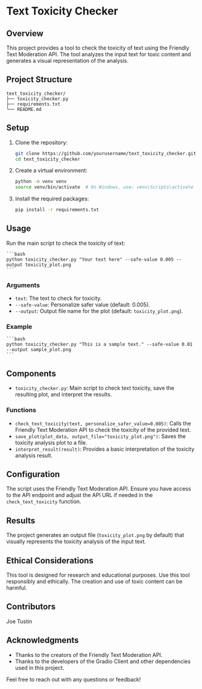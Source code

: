 # Text Toxicity Checker

## Overview

This project provides a tool to check the toxicity of text using the Friendly Text Moderation API. The tool analyzes the input text for toxic content and generates a visual representation of the analysis.

## Project Structure

```
text_toxicity_checker/
├── toxicity_checker.py
├── requirements.txt
└── README.md
```

## Setup

1. Clone the repository:

   ```bash
   git clone https://github.com/yourusername/text_toxicity_checker.git
   cd text_toxicity_checker
   ```

2. Create a virtual environment:

   ```bash
   python -m venv venv
   source venv/bin/activate  # On Windows, use: venv\Scripts\activate
   ```

3. Install the required packages:

   ```bash
   pip install -r requirements.txt
   ```

## Usage

Run the main script to check the toxicity of text:

    ```bash
    python toxicity_checker.py "Your text here" --safe-value 0.005 --output toxicity_plot.png
    ```

### Arguments

- `text`: The text to check for toxicity.
- `--safe-value`: Personalize safer value (default: 0.005).
- `--output`: Output file name for the plot (default: `toxicity_plot.png`).

### Example

    ```bash
    python toxicity_checker.py "This is a sample text." --safe-value 0.01 --output sample_plot.png
    ```

## Components

- `toxicity_checker.py`: Main script to check text toxicity, save the resulting plot, and interpret the results.

### Functions

- `check_text_toxicity(text, personalize_safer_value=0.005)`: Calls the Friendly Text Moderation API to check the toxicity of the provided text.
- `save_plot(plot_data, output_file="toxicity_plot.png")`: Saves the toxicity analysis plot to a file.
- `interpret_result(result)`: Provides a basic interpretation of the toxicity analysis result.

## Configuration

The script uses the Friendly Text Moderation API. Ensure you have access to the API endpoint and adjust the API URL if needed in the `check_text_toxicity` function.

## Results

The project generates an output file (`toxicity_plot.png` by default) that visually represents the toxicity analysis of the input text.

## Ethical Considerations

This tool is designed for research and educational purposes. Use this tool responsibly and ethically. The creation and use of toxic content can be harmful.

## Contributors

Joe Tustin

## Acknowledgments

- Thanks to the creators of the Friendly Text Moderation API.
- Thanks to the developers of the Gradio Client and other dependencies used in this project.

Feel free to reach out with any questions or feedback!
